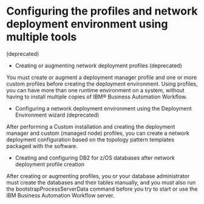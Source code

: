 # Configuring the profiles and network deployment environment using multiple tools
(deprecated)

- Creating or augmenting network deployment profiles (deprecated)

You must create or augment a deployment manager profile and one or more custom profiles before creating the deployment environment. Using profiles, you can have more than one runtime environment on a system, without having to install multiple copies of IBM® Business Automation Workflow.
- Configuring a network deployment environment using the Deployment Environment wizard (deprecated)

After performing a Custom installation and creating the deployment manager and custom (managed node) profiles, you can create a network deployment configuration based on the topology pattern templates packaged with the software.
- Creating and configuring DB2 for z/OS databases after network deployment profile creation

After creating or augmenting profiles, you or your database administrator must create the databases and their tables manually, and you must also run the bootstrapProcessServerData command before you try to start or use the IBM Business Automation Workflow server.